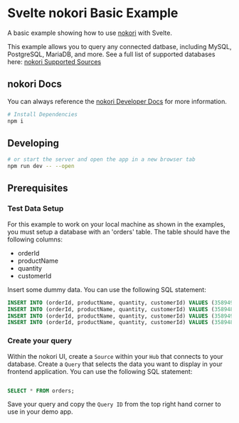 # Svelte nokori Basic Example

A basic example showing how to use [nokori](https://nokori.com?utm_source=github&utm_medium=js-framework-examples&utm_campaign=svelte) with Svelte.

This example allows you to query any connected datbase, including MySQL, PostgreSQL, MariaDB, and more. See a full list of supported databases here: [nokori Supported Sources](https://docs.nokori.com/guides/supported-sources/?utm_source=github&utm_medium=js-framework-examples&utm_campaign=svelte)

## nokori Docs

You can always reference the [nokori Developer Docs](https://docs.nokori.com/?utm_source=github&utm_medium=js-framework-examples&utm_campaign=svelte) for more information.

```bash
# Install Dependencies
npm i
```

## Developing

```bash
# or start the server and open the app in a new browser tab
npm run dev -- --open
```

## Prerequisites

### Test Data Setup

For this example to work on your local machine as shown in the examples, you must setup a database with an 'orders' table. The table should have the following columns:

- orderId
- productName
- quantity
- customerId

Insert some dummy data. You can use the following SQL statement:

```sql
INSERT INTO (orderId, productName, quantity, customerId) VALUES (3589491, 'NuGrape', 12, 384164);
INSERT INTO (orderId, productName, quantity, customerId) VALUES (3589488, 'Cheerwine', 6, 897788);
INSERT INTO (orderId, productName, quantity, customerId) VALUES (3589490, 'RC Cola', 5, 794576);
INSERT INTO (orderId, productName, quantity, customerId) VALUES (3589489, 'Sunkist', 3, 637786);
```

### Create your query

Within the nokori UI, create a `Source` within your `Hub` that connects to your database. Create a `Query` that selects the data you want to display in your frontend application. You can use the following SQL statement:

```sql

SELECT * FROM orders;

```

Save your query and copy the `Query ID` from the top right hand corner to use in your demo app.

